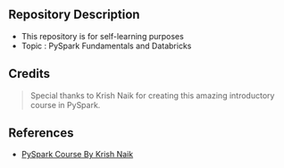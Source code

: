 ## Repository Description
- This repository is for self-learning purposes
- Topic : PySpark Fundamentals and Databricks 

## Credits
> Special thanks to Krish Naik for creating this amazing introductory course in PySpark.

## References
- [PySpark Course By Krish Naik](https://www.youtube.com/watch?v=_C8kWso4ne4)
